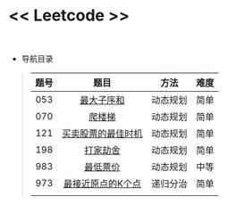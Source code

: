 # << Leetcode >>
<br>

* 导航目录
>| 题号 | 题目 | 方法 | 难度 |
>|:--:|:-----:|:---:|:---:|
>| 053 | [最大子序和](https://github.com/t-dawei/leetcode/blob/master/code/53.%20最大子序和.py) | 动态规划 | 简单 |
>| 070 | [爬楼梯](https://github.com/t-dawei/leetcode/blob/master/code/70.%20爬楼梯.py) | 动态规划 | 简单 |
>| 121 | [买卖股票的最佳时机](https://github.com/t-dawei/leetcode/blob/master/code/121.%20买卖股票的最佳时机.py) | 动态规划 | 简单 |
>| 198 | [打家劫舍](https://github.com/t-dawei/leetcode/blob/master/code/198.%20打家劫舍.py) | 动态规划 | 简单 |
>| 983 | [最低票价](https://github.com/t-dawei/leetcode/blob/master/code/983.%20最低票价.py) | 动态规划 | 中等 |
>| 973 | [最接近原点的K个点](https://github.com/t-dawei/leetcode/blob/master/code/973.%20最接近原点的%20K%20个点.py) | 递归分治 | 简单 |
>|  | [](https://github.com/t-dawei/leetcode/blob/master/code/) |  |  |